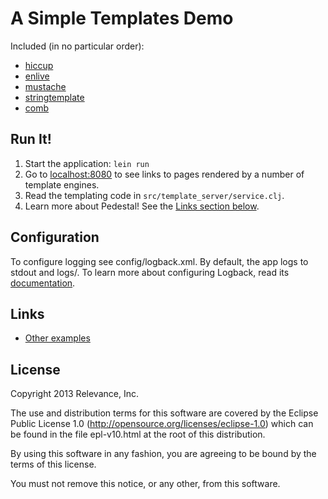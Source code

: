 # A Simple Templates Demo

Included (in no particular order):

* [hiccup](https://github.com/weavejester/hiccup)
* [enlive](https://github.com/cgrand/enlive)
* [mustache](http://http://mustache.github.com/)
* [stringtemplate](http://www.stringtemplate.org/)
* [comb](https://github.com/weavejester/comb)

## Run It!

1. Start the application: `lein run`
2. Go to [localhost:8080](http://localhost:8080/) to see links to pages rendered by a number of template engines.
3. Read the templating code in `src/template_server/service.clj`.
4. Learn more about Pedestal! See the [Links section below](#links).

## Configuration

To configure logging see config/logback.xml. By default, the app logs to stdout and logs/.
To learn more about configuring Logback, read its [documentation](http://logback.qos.ch/documentation.html).

## Links
* [Other examples](https://github.com/pedestal/samples)


License
-------
Copyright 2013 Relevance, Inc.

The use and distribution terms for this software are covered by the
Eclipse Public License 1.0 (http://opensource.org/licenses/eclipse-1.0)
which can be found in the file epl-v10.html at the root of this distribution.

By using this software in any fashion, you are agreeing to be bound by
the terms of this license.

You must not remove this notice, or any other, from this software.
